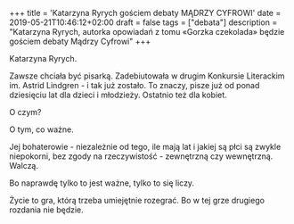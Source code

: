 +++
title = 'Katarzyna Ryrych gościem debaty MĄDRZY CYFROWI'
date = 2019-05-21T10:46:12+02:00
draft = false
tags = ["debata"]
description = "Katarzyna Ryrych, autorka opowiadań z tomu «Gorzka czekolada» będzie gościem debaty Mądrzy Cyfrowi"
+++

Katarzyna Ryrych.

Zawsze chciała być pisarką. Zadebiutowała w drugim Konkursie Literackim im.
Astrid Lindgren - i tak już zostało. To znaczy, pisze już od ponad dziesięciu
lat dla dzieci i młodzieży. Ostatnio też dla kobiet.

O czym?

O tym, co ważne.

Jej bohaterowie - niezależnie od tego, ile mają lat i jakiej są płci są zwykle
niepokorni, bez zgody na rzeczywistość - zewnętrzną czy wewnętrzną. Walczą.

Bo naprawdę tylko to jest ważne, tylko to się liczy.

Życie to gra, którą trzeba umiejętnie rozegrać. Bo w tej grze drugiego rozdania
nie będzie.
